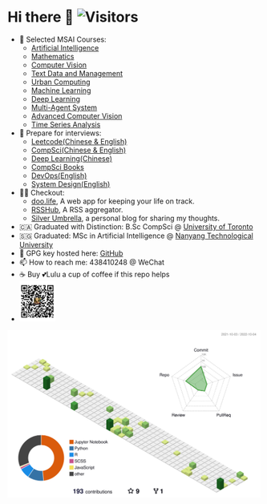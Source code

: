 # Hi there 👋  ![Visitors](https://api.visitorbadge.io/api/visitors?path=github.com%2Fian729&label=VISITORS&labelColor=%23d9e3f0&countColor=%23555555&style=flat-square)
- 📖 Selected MSAI Courses:
  * [Artificial Intelligence](https://github.com/Ian729/AI6101-INTRODUCTION-TO-AI-AI-ETHICS)
  * [Mathematics](https://github.com/Ian729/AI6104-MATHEMATICS-FOR-ARTIFICIAL-INTELLIGENCE)
  * [Computer Vision](https://github.com/Ian729/AI6121-COMPUTER-VISION)
  * [Text Data and Management](https://github.com/Ian729/AI6122-Text-Data-Management-Analysis)
  * [Urban Computing](https://github.com/Ian729/AI6128-URBAN-COMPUTING)
  * [Machine Learning](https://github.com/Ian729/AI6102-MACHINE-LEARNING-METHODOLOGIES-AND-APPLICATIONS)
  * [Deep Learning](https://github.com/Ian729/AI6103-DEEP-LEARNING-APPLICATIONS)
  * [Multi-Agent System](https://github.com/Ian729/AI6125-MULTI-AGENT-SYSTEM)
  * [Advanced Computer Vision](https://github.com/Ian729/AI6126-ADVANCED-COMPUTER-VISION)
  * [Time Series Analysis](https://github.com/Ian729/AI6123-TIME-SERIES-ANALYSIS)
- 📖 Prepare for interviews:
  * [Leetcode(Chinese & English)](https://github.com/Ian729/leetcode)
  * [CompSci(Chinese & English)](https://github.com/Ian729/interview)
  * [Deep Learning(Chinese)](https://github.com/Ian729/DeepLearning-500-questions)
  * [CompSci Books](https://github.com/Ian729/CS-Books)
  * [DevOps(English)](https://github.com/Ian729/90DaysOfDevOps)
  * [System Design(English)](https://github.com/Ian729/system-design-resources)
- 👨‍💻 Checkout:
  - [doo.life](https://daysmatter.herokuapp.com), A web app for keeping your life on track.
  - [RSSHub](https://rsssub.herokuapp.com), A RSS aggregator.
  - [Silver Umbrella](https://ian729.github.io/silver-umbrella/), a personal blog for sharing my thoughts.
- 🇨🇦 Graduated with Distinction: B.Sc CompSci @ [University of Toronto](https://www.utoronto.ca/)
- 🇸🇬 Graduated: MSc in Artificial Intelligence @ [Nanyang Technological University](https://www.ntu.edu.sg/)
- 🔑 GPG key hosted here: [GitHub](https://github.com/ian729.gpg)
- 📫 How to reach me: 438410248 @ WeChat
- ☕️ Buy 💕Lulu a cup of coffee if this repo helps
- <img src="apay.jpg"  width=15% height=15%>

![](./profile-3d-contrib/profile-green-animate.svg)
